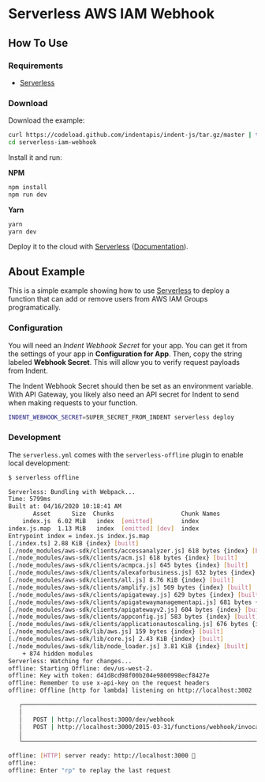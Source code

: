 # Serverless AWS IAM Webhook

## How To Use

### Requirements

- [Serverless](https://serverless.com/framework/docs/getting-started/)

### Download

Download the example:

```bash
curl https://codeload.github.com/indentapis/indent-js/tar.gz/master | tar -xz --strip=2 indent-js-master/examples/serverless-iam-webhook
cd serverless-iam-webhook
```

Install it and run:

**NPM**

```bash
npm install
npm run dev
```

**Yarn**

```bash
yarn
yarn dev
```

Deploy it to the cloud with [Serverless](https://serverless.com) ([Documentation](https://serverless.com/framework/docs/getting-started/)).

## About Example

This is a simple example showing how to use [Serverless](https://serverless.com) to deploy a function that can add or remove users from AWS IAM Groups programatically.

### Configuration

You will need an _Indent Webhook Secret_ for your app. You can get it from the settings of your app in **Configuration for App**. Then, copy the string labeled **Webhook Secret**. This will allow you to verify request payloads from Indent.

The Indent Webhook Secret should then be set as an environment variable. With API Gateway, you likely also need an API secret for Indent to send when making requests to your function.

```bash
INDENT_WEBHOOK_SECRET=SUPER_SECRET_FROM_INDENT serverless deploy
```

### Development

The `serverless.yml` comes with the `serverless-offline` plugin to enable local development:

```bash
$ serverless offline

Serverless: Bundling with Webpack...
Time: 5799ms
Built at: 04/16/2020 10:18:41 AM
       Asset      Size  Chunks                   Chunk Names
    index.js  6.02 MiB   index  [emitted]        index
index.js.map  1.13 MiB   index  [emitted] [dev]  index
Entrypoint index = index.js index.js.map
[./index.ts] 2.88 KiB {index} [built]
[./node_modules/aws-sdk/clients/accessanalyzer.js] 618 bytes {index} [built]
[./node_modules/aws-sdk/clients/acm.js] 618 bytes {index} [built]
[./node_modules/aws-sdk/clients/acmpca.js] 645 bytes {index} [built]
[./node_modules/aws-sdk/clients/alexaforbusiness.js] 632 bytes {index} [built]
[./node_modules/aws-sdk/clients/all.js] 8.76 KiB {index} [built]
[./node_modules/aws-sdk/clients/amplify.js] 569 bytes {index} [built]
[./node_modules/aws-sdk/clients/apigateway.js] 629 bytes {index} [built]
[./node_modules/aws-sdk/clients/apigatewaymanagementapi.js] 681 bytes {index} [built]
[./node_modules/aws-sdk/clients/apigatewayv2.js] 604 bytes {index} [built]
[./node_modules/aws-sdk/clients/appconfig.js] 583 bytes {index} [built]
[./node_modules/aws-sdk/clients/applicationautoscaling.js] 676 bytes {index} [built]
[./node_modules/aws-sdk/lib/aws.js] 159 bytes {index} [built]
[./node_modules/aws-sdk/lib/core.js] 2.43 KiB {index} [built]
[./node_modules/aws-sdk/lib/node_loader.js] 3.81 KiB {index} [built]
    + 874 hidden modules
Serverless: Watching for changes...
offline: Starting Offline: dev/us-west-2.
offline: Key with token: d41d8cd98f00b204e9800998ecf8427e
offline: Remember to use x-api-key on the request headers
offline: Offline [http for lambda] listening on http://localhost:3002

   ┌───────────────────────────────────────────────────────────────────────────┐
   │                                                                           │
   │   POST | http://localhost:3000/dev/webhook                                │
   │   POST | http://localhost:3000/2015-03-31/functions/webhook/invocations   │
   │                                                                           │
   └───────────────────────────────────────────────────────────────────────────┘

offline: [HTTP] server ready: http://localhost:3000 🚀
offline:
offline: Enter "rp" to replay the last request
```
